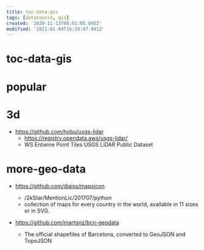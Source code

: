 ```yaml
---
title: toc-data-gis
tags: [datasource, gis]
created: '2020-11-13T08:01:05.045Z'
modified: '2021-01-04T16:20:47.941Z'
---
```


# toc-data-gis

# popular

# 3d
- https://github.com/hobu/usgs-lidar
  - https://registry.opendata.aws/usgs-lidar/
  - WS Entwine Point Tiles USGS LiDAR Public Dataset
# more-geo-data
- https://github.com/djaiss/mapsicon
  - /2kStar/MentionLic/201707/python
  - collection of maps for every country in the world, available in 11 sizes or in SVG.

- https://github.com/martgnz/bcn-geodata
  - The official shapefiles of Barcelona, converted to GeoJSON and TopoJSON
